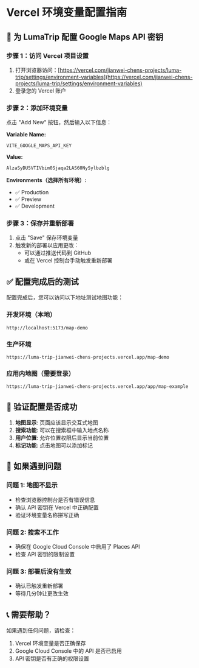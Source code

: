 # Vercel 环境变量配置指南

## 🚀 为 LumaTrip 配置 Google Maps API 密钥

### 步骤 1：访问 Vercel 项目设置
1. 打开浏览器访问：[https://vercel.com/jianwei-chens-projects/luma-trip/settings/environment-variables](https://vercel.com/jianwei-chens-projects/luma-trip/settings/environment-variables)
2. 登录您的 Vercel 账户

### 步骤 2：添加环境变量
点击 "Add New" 按钮，然后输入以下信息：

**Variable Name:**
```
VITE_GOOGLE_MAPS_API_KEY
```

**Value:**
```
AlzaSyDU5VTIVbim0Sjaqa2LAS60NySylbzblg
```

**Environments（选择所有环境）:**
- ✅ Production
- ✅ Preview  
- ✅ Development

### 步骤 3：保存并重新部署
1. 点击 "Save" 保存环境变量
2. 触发新的部署以应用更改：
   - 可以通过推送代码到 GitHub
   - 或在 Vercel 控制台手动触发重新部署

## ✅ 配置完成后的测试

配置完成后，您可以访问以下地址测试地图功能：

### 开发环境（本地）
```
http://localhost:5173/map-demo
```

### 生产环境
```
https://luma-trip-jianwei-chens-projects.vercel.app/map-demo
```

### 应用内地图（需要登录）
```
https://luma-trip-jianwei-chens-projects.vercel.app/app/map-example
```

## 🔧 验证配置是否成功

1. **地图显示**: 页面应该显示交互式地图
2. **搜索功能**: 可以在搜索框中输入地点名称
3. **用户位置**: 允许位置权限后显示当前位置
4. **标记功能**: 点击地图可以添加标记

## 🚨 如果遇到问题

### 问题 1: 地图不显示
- 检查浏览器控制台是否有错误信息
- 确认 API 密钥在 Vercel 中正确配置
- 验证环境变量名称拼写正确

### 问题 2: 搜索不工作
- 确保在 Google Cloud Console 中启用了 Places API
- 检查 API 密钥的限制设置

### 问题 3: 部署后没有生效
- 确认已触发重新部署
- 等待几分钟让更改生效

## 📞 需要帮助？

如果遇到任何问题，请检查：
1. Vercel 环境变量是否正确保存
2. Google Cloud Console 中的 API 是否已启用
3. API 密钥是否有正确的权限设置 